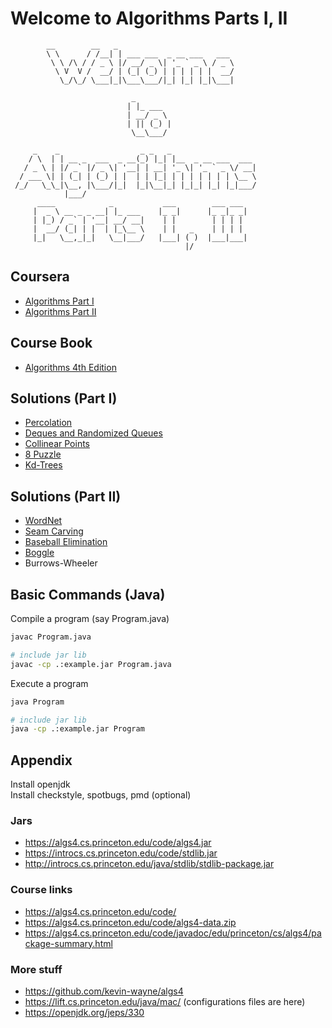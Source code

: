 # Welcome to Algorithms Parts I, II

```
        __        __   _
        \ \      / /__| | ___ ___  _ __ ___   ___
         \ \ /\ / / _ \ |/ __/ _ \| '_ ` _ \ / _ \
          \ V  V /  __/ | (_| (_) | | | | | |  __/
           \_/\_/ \___|_|\___\___/|_| |_| |_|\___|

                           _
                          | |_ ___
                          | __/ _ \
                          | || (_) |
                           \__\___/

     _    _                  _ _   _
    / \  | | __ _  ___  _ __(_) |_| |__  _ __ ___  ___
   / _ \ | |/ _` |/ _ \| '__| | __| '_ \| '_ ` _ \/ __|
  / ___ \| | (_| | (_) | |  | | |_| | | | | | | | \__ \
 /_/   \_\_|\__, |\___/|_|  |_|\__|_| |_|_| |_| |_|___/
            |___/
      ____            _           ___        ___ ___
     |  _ \ __ _ _ __| |_ ___    |_ _|      |_ _|_ _|
     | |_) / _` | '__| __/ __|    | |        | | | |
     |  __/ (_| | |  | |_\__ \    | |   _    | | | |
     |_|   \__,_|_|   \__|___/   |___| ( )  |___|___|
                                       |/
```

## Coursera

* [Algorithms Part I](https://www.coursera.org/learn/algorithms-part1)
* [Algorithms Part II](https://www.coursera.org/learn/algorithms-part2)

## Course Book

* [Algorithms 4th Edition](http://algs4.cs.princeton.edu/home/)

## Solutions (Part I)

* [Percolation](percolation)
* [Deques and Randomized Queues](queues)
* [Collinear Points](collinear)
* [8 Puzzle](eightpuzzle)
* [Kd-Trees](kdtrees)

## Solutions (Part II)

* [WordNet](wordnet)
* [Seam Carving](seamcarving)
* [Baseball Elimination](baseball)
* [Boggle](boggle)
* Burrows-Wheeler

## Basic Commands (Java)

Compile a program (say Program.java)

```sh
javac Program.java
```

```sh
# include jar lib
javac -cp .:example.jar Program.java
```

Execute a program

```sh
java Program
```

```sh
# include jar lib
java -cp .:example.jar Program
```

## Appendix

Install openjdk  
Install checkstyle, spotbugs, pmd (optional)

### Jars

* https://algs4.cs.princeton.edu/code/algs4.jar
* https://introcs.cs.princeton.edu/code/stdlib.jar
* http://introcs.cs.princeton.edu/java/stdlib/stdlib-package.jar

### Course links

* https://algs4.cs.princeton.edu/code/
* https://algs4.cs.princeton.edu/code/algs4-data.zip
* https://algs4.cs.princeton.edu/code/javadoc/edu/princeton/cs/algs4/package-summary.html

### More stuff

* https://github.com/kevin-wayne/algs4
* https://lift.cs.princeton.edu/java/mac/ (configurations files are here)
* https://openjdk.org/jeps/330
